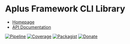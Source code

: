 # Aplus Framework CLI Library

- [Homepage](https://aplus-framework.com/docs/cli)
- [API Documentation](https://aplus-framework.gitlab.io/libraries/cli/docs/)

[![Pipeline](https://gitlab.com/aplus-framework/libraries/cli/badges/master/pipeline.svg)](https://gitlab.com/aplus-framework/libraries/cli/-/pipelines?scope=branches)
[![Coverage](https://gitlab.com/aplus-framework/libraries/cli/badges/master/coverage.svg?job=test:php)](https://aplus-framework.gitlab.io/libraries/cli/coverage/)
[![Packagist](https://img.shields.io/packagist/v/aplus/autoload)](https://packagist.org/packages/aplus/autoload)
[![Donate](https://img.shields.io/badge/open%20source-donate-orange)](https://www.paypal.com/donate/?hosted_button_id=NGBNW5PY4VSJ4)
